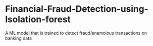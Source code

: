 # Financial-Fraud-Detection-using-Isolation-forest
A ML model that is trained to detect fraud/anamolous transactions on banking data
